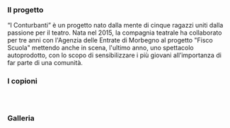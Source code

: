 
### Il progetto

<div class="explainProject">
<MediaCarousel folder="projects" images="conturbanti.webp" isLeft="true"/>

“I Conturbanti” è un progetto nato dalla mente di cinque ragazzi uniti
dalla passione per il teatro.
Nata nel 2015, la compagnia teatrale ha collaborato per
tre anni con l'Agenzia delle Entrate di Morbegno al progetto "Fisco Scuola"
mettendo anche in scena, l'ultimo anno, uno spettacolo autoprodotto,
con lo scopo di sensibilizzare i più giovani all’importanza di far parte di una comunità.
</div>



### I copioni


> <ImportPdf folder="copioni" fileName="me-ne-infisco.pdf" text="Me ne inFisco? No, grazie!"/>
>
> <ImportPdf folder="copioni" fileName="tasse-antica-roma.pdf" text="Antica Roma"/>
>
> <ImportPdf folder="copioni" fileName="tasse-antico-egitto.pdf" text="Antico Egitto"/>
>
> <ImportPdf folder="copioni" fileName="tasse-medioevo.pdf" text="Medioevo"/>

<div style="margin-top: 4rem"> </div>

### Galleria

<Gallery folder="img-conturbanti" fileName="meneinfisco" folderThumb="img-conturbanti/img-conturbanti-small" number="28" extension="jpg"/>